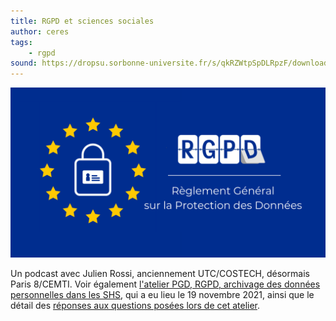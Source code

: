 ```yaml
---
title: RGPD et sciences sociales
author: ceres
tags:
    - rgpd
sound: https://dropsu.sorbonne-universite.fr/s/qkRZWtpSpDLRpzF/download/Podcast_8_RGPD_JulienRossi.mp3
---
```


![](rgpd.png)

Un podcast avec Julien Rossi, anciennement UTC/COSTECH, désormais Paris 8/CEMTI. Voir également [l'atelier PGD, RGPD, archivage des données personnelles dans les SHS](/ateliers/2021-11-19_pgd_rgpd_donnees_personnelles/), qui a eu lieu le 19 novembre 2021, ainsi que le détail des  [réponses aux questions posées lors de cet atelier](/articles/2022-03-15_pgd_rgpd_reponses_aux_questions/).